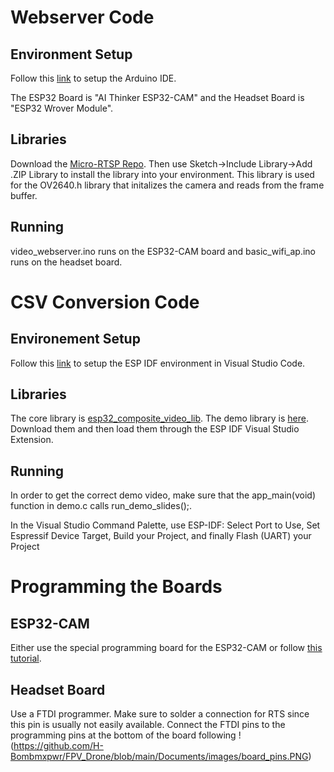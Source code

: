 # Webserver Code
## Environment Setup
Follow this [link](https://randomnerdtutorials.com/installing-esp32-arduino-ide-2-0/) to setup the Arduino IDE.

The ESP32 Board is "AI Thinker ESP32-CAM" and the Headset Board is "ESP32 Wrover Module".

## Libraries
Download the [Micro-RTSP Repo](https://github.com/geeksville/Micro-RTSP). Then use Sketch->Include Library->Add .ZIP Library to install the library into your environment.
This library is used for the OV2640.h library that initalizes the camera and reads from the frame buffer.

## Running
video_webserver.ino runs on the ESP32-CAM board and basic_wifi_ap.ino runs on the headset board.

# CSV Conversion Code
## Environement Setup
Follow this [link](https://github.com/espressif/vscode-esp-idf-extension/blob/master/docs/tutorial/install.md) to setup the ESP IDF environment in Visual Studio Code.

## Libraries
The core library is [esp32_composite_video_lib](https://github.com/aquaticus/esp32_composite_video_lib). The demo library is [here](https://github.com/aquaticus/esp32_composite_video_demo). Download them and then load them through the ESP IDF Visual Studio Extension.

## Running
In order to get the correct demo video, make sure that the app_main(void) function in demo.c calls run_demo_slides();.

In the Visual Studio Command Palette, use ESP-IDF: Select Port to Use, Set Espressif Device Target, Build your Project, and finally Flash (UART) your Project

# Programming the Boards
## ESP32-CAM
Either use the special programming board for the ESP32-CAM or follow [this tutorial](https://randomnerdtutorials.com/program-upload-code-esp32-cam/).

## Headset Board
Use a FTDI programmer. Make sure to solder a connection for RTS since this pin is usually not easily available. Connect the FTDI pins to the programming pins at the bottom of the board following !(https://github.com/H-Bombmxpwr/FPV_Drone/blob/main/Documents/images/board_pins.PNG)

